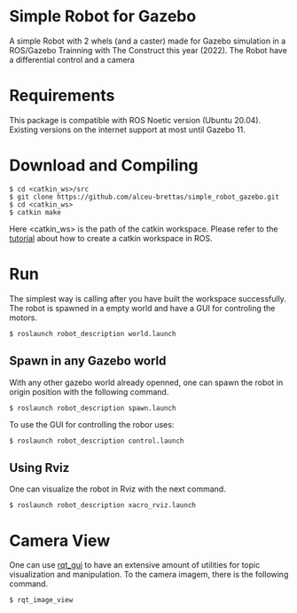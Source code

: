 # Simple Robot for Gazebo
A simple Robot with 2 whels (and a caster) made for Gazebo simulation in a ROS/Gazebo Trainning with The Construct this year (2022). The Robot have a differential control and a camera

# Requirements #
This package is compatible with ROS Noetic version (Ubuntu 20.04). Existing versions on the internet support at most until Gazebo 11.

# Download and Compiling #
```
$ cd <catkin_ws>/src
$ git clone https://github.com/alceu-brettas/simple_robot_gazebo.git
$ cd <catkin_ws>
$ catkin make
```

Here <catkin_ws> is the path of the catkin workspace. Please refer to the [tutorial](http://wiki.ros.org/ROS/Tutorials) about how to create a catkin workspace in ROS.

# Run
The simplest way is calling after you have built the workspace successfully. The robot is spawned in a empty world and have a GUI for controling the motors.

```
$ roslaunch robot_description world.launch
```
## Spawn in any Gazebo world

With any other gazebo world already openned, one can spawn the robot in origin position with the following command.

```
$ roslaunch robot_description spawn.launch 
```

To use the GUI for controlling the robor uses:

```
$ roslaunch robot_description control.launch 
```

## Using Rviz

One can visualize the robot in Rviz with the next command.

```
$ roslaunch robot_description xacro_rviz.launch 
```

# Camera View #
One can use [rqt_gui](http://wiki.ros.org/rqt_gui) to have an extensive amount of utilities for topic visualization and manipulation. To the camera imagem, there is the following command.
```
$ rqt_image_view
```

